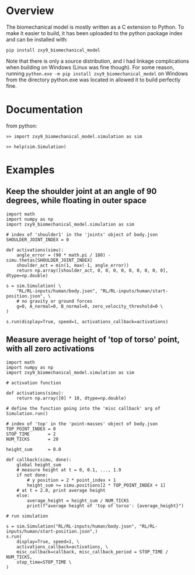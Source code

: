 # Overview

The biomechanical model is mostly written as a C extension to Python. To make it easier to build, it has been uploaded to the python package index and can be installed with:

`pip install zxy9_biomechanical_model`

Note that there is only a source distribution, and I had linkage complications when building on Windows (Linux was fine though). For some reason, running `python.exe -m pip install zxy9_biomechanical_model` on Windows from the directory python.exe was located in allowed it to build perfectly fine.

# Documentation

from python:

`>> import zxy9_biomechanical_model.simulation as sim`

`>> help(sim.Simulation)`

# Examples

## Keep the shoulder joint at an angle of 90 degrees, while floating in outer space

    import math
    import numpy as np
    import zxy9_biomechanical_model.simulation as sim

    # index of 'shoulder1' in the 'joints' object of body.json
    SHOULDER_JOINT_INDEX = 0
    
    def activations(simu):
        angle_error = (90 * math.pi / 180) - simu.thetas[SHOULDER_JOINT_INDEX]
        shoulder_act = min(1, max(-1, angle_error))
        return np.array([shoulder_act, 0, 0, 0, 0, 0, 0, 0, 0, 0], dtype=np.double)
    
    s = sim.Simulation( \
    	"RL/RL-inputs/human/body.json", "RL/RL-inputs/human/start-position.json", \
    	# no gravity or ground forces
    	g=0, A_normal=0, B_normal=0, zero_velocity_threshold=0 \
    )
    
    s.run(display=True, speed=1, activations_callback=activations)

## Measure average height of 'top of torso' point, with all zero activations

    import math
    import numpy as np
    import zxy9_biomechanical_model.simulation as sim
    
    # activation function
    
    def activations(simu):
        return np.array([0] * 10, dtype=np.double)
    
    # define the function going into the 'misc callback' arg of Simulation.run()

    # index of 'top' in the 'point-masses' object of body.json
    TOP_POINT_INDEX = 0
    STOP_TIME       = 2
    NUM_TICKS       = 20
    
    height_sum      = 0.0
    
    def callback(simu, done):
        global height_sum
        # measure height at t = 0, 0.1, ..., 1.9
        if not done:
            # y position = 2 * point_index + 1
            height_sum += simu.positions[2 * TOP_POINT_INDEX + 1]
        # at t = 2.0, print average height
        else:
            average_height = height_sum / NUM_TICKS
            print(f"average height of 'top of torso': {average_height}")
    
    # run simulation
    
    s = sim.Simulation("RL/RL-inputs/human/body.json", "RL/RL-inputs/human/start-position.json",)
    s.run(
        display=True, speed=1, \
        activations_callback=activations, \
        misc_callback=callback, misc_callback_period = STOP_TIME / NUM_TICKS,
        stop_time=STOP_TIME \
    )
